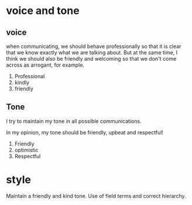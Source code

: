 # voice and tone

## voice
 when communicating, we should behave professionally so that it is clear that we know exactly what we are talking about. But at the same time, I think we should also be friendly and welcoming so that we don't come across as arrogant, for example.
1. Professional
2. kindly
3. friendly


## Tone

I try to maintain my tone in all possible communications. 

In my opinion, my tone should be friendly, upbeat and respectful!
1. Friendly
2. optimistic
3. Respectful


# style

Maintain a friendly and kind tone. Use of field terms and correct hierarchy.
